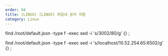 ```yaml
---
order: 94
title: (LINUX) [LINUX] 파일내 문자 치환
category: Linux
---
```


find /root/default.json -type f -exec sed -i 's/3002/80/g' {} \;

find /root/default.json -type f -exec sed -i 's/localhost/10.52.254.65:6502/g' {} \;